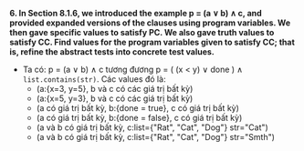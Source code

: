 **6. In Section 8.1.6, we introduced the example p = (a ∨ b) ∧ c, and provided expanded versions of the clauses using program variables. We then gave specific values to satisfy PC. We also gave truth values to satisfy CC. Find values for the program variables given to satisfy CC; that is, refine the abstract tests into concrete test values.**

- Ta có: p = (a ∨ b) ∧ c tương đương p = ( (x < y) ∨ done ) ∧ ```list.contains(str)```. Các values đó là:
  - (a:{x=3, y=5}, b và c có các giá trị bất kỳ)
  - (a:{x=5, y=3}, b và c có các giá trị bất kỳ)
  - (a có giá trị bất kỳ, b:{done = true}, c có giá trị bất kỳ)
  - (a có giá trị bất kỳ, b:{done = false}, c có giá trị bất kỳ)
  - (a và b có giá trị bất kỳ, c:list={"Rat", "Cat", "Dog"} str="Cat") 
  - (a và b có giá trị bất kỳ, c:list={"Rat", "Cat", "Dog"} str="Smth")
